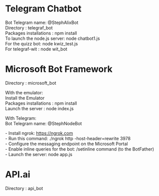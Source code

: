 # Telegram Chatbot

Bot Telegram name: \@StephAlixBot <br>
Directory : telegraf_bot <br>
Packages installations : npm install <br>
To launch the node.js server: node chatbot1.js <br>
For the quizz bot: node kwiz_test.js <br>
For telegraf-wit : node wit_bot <br>


# Microsoft Bot Framework

Directory : microsoft_bot <br>

With the emulator: <br>
Install the Emulator <br>
Packages installations : npm install <br>
Launch the server : node index.js <br>

With Telegram: <br>
Bot Telegram name: \@StephNodeBot <br>

\- Install ngrok: https://ngrok.com <br>
\- Run this command: ./ngrok http -host-header=rewrite 3978 <br>
\- Configure the messaging endpoint on the Microsoft Portal <br>
\- Enable inline queries for the bot: /setinline command (to the BotFather) <br>
\- Launch the server: node app.js <br>


# API.ai

Directory : api_bot <br>
